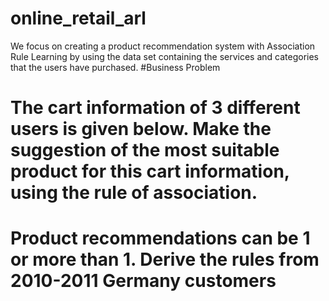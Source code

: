 # online_retail_arl
We focus on creating a product recommendation system with Association Rule Learning by using the data set containing the services and categories that the users have purchased.
#Business Problem
# The cart information of 3 different users is given below. Make the suggestion of the most suitable product for this cart information, using the rule of association.
# Product recommendations can be 1 or more than 1. Derive the rules from 2010-2011 Germany customers
